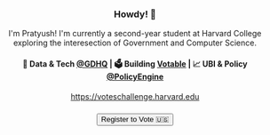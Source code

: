 <h3 align="center"> Howdy! 👋</h3>

<p align="center">
I'm Pratyush! I'm currently a second-year student at Harvard College exploring the interesection of Government and Computer Science.
</p>

<h4 align="center">
🌊 Data & Tech <a href="https://grassrootsdems.org/">@GDHQ</a> | 🗳️ Building <a href="https://github.com/akasrai/daily-quiz-mobile">Votable</a> | 📈 UBI & Policy <a href="https://twitter.com/akaskyiar">@PolicyEngine</a>
</h4>
<p  align="center">
<a href="https://akasrai.github.io/">https://voteschallenge.harvard.edu</a>
</p>


<h3 align="center">

<a href="http://www.google.com/">
   <input type="button" value="Register to Vote 🇺🇸" />
</a>
</h3>
